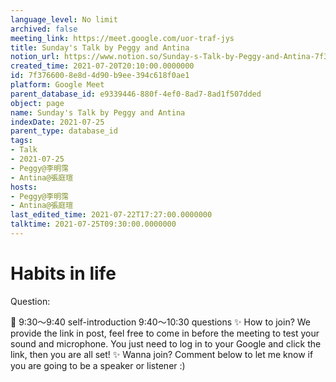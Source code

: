 ```yaml
---
language_level: No limit
archived: false
meeting_link: https://meet.google.com/uor-traf-jys
title: Sunday's Talk by Peggy and Antina
notion_url: https://www.notion.so/Sunday-s-Talk-by-Peggy-and-Antina-7f3766008e8d4d90b9ee394c618f0ae1
created_time: 2021-07-20T20:10:00.0000000
id: 7f376600-8e8d-4d90-b9ee-394c618f0ae1
platform: Google Meet
parent_database_id: e9339446-880f-4ef0-8ad7-8ad1f507dded
object: page
name: Sunday's Talk by Peggy and Antina
indexDate: 2021-07-25
parent_type: database_id
tags:
- Talk
- 2021-07-25
- Peggy@李明霈
- Antina@張庭瑄
hosts:
- Peggy@李明霈
- Antina@張庭瑄
last_edited_time: 2021-07-22T17:27:00.0000000
talktime: 2021-07-25T09:30:00.0000000
---
```


# Habits in life
Question:
   
   
   
   
   
📅
9:30～9:40 self-introduction
9:40～10:30 questions
✨
How to join?
We provide the link in post, feel free to come in before the meeting to test your sound and microphone. You just need to log in to your Google and click the link, then you are all set!
✨
Wanna join?
Comment below to let me know if you are going to be a speaker or listener :)


